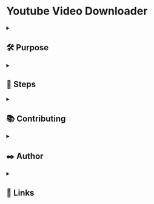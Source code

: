 
# Youtube Video Downloader

<!-- --- DEPLOYMENT STATUS CODE ---

Deployment Status: [![Deploy to Heroku](https://github.com/hassanaftab93/REPO-NAME/actions/workflows/main.yml/badge.svg?branch=main)](https://github.com/hassanaftab93/REPO-NAME/actions/workflows/main.yml)

-->
<!-- --- FORMAT OF MARK DOWN WITH COLLAPSIBLE MENU ---
<details>
  <summary>
    <h2>
      
    </h2>
  </summary>

</details>
-->
<!---------------------------------------- SECTION DIVIDER ---------------------------------------->

<details>
  <summary>
    <h2>
      🛠 Purpose
    </h2>
  </summary>
  There is no need for YouTube Premium!
  <br>
  You can download ANY Video on YouTube to your Machine for free, using this little program.
  <br>
  This Python script uses a python library to download a youtube video from the given URL
</details>

<!---------------------------------------- SECTION DIVIDER ---------------------------------------->
<details>
  <summary>
    <h2>
      📑 Steps
    </h2>
  </summary>
  Install the latest version of Python:
  <br>
  <br>
  
  [Python | Download Latest Version](https://www.python.org/downloads/)
  
  <br>
  <br>
  Clone this Repo / Download the latest release

  ```bash
  git clone https://github.com/hassanaftab93/Youtube-Downloader.git
  ```
  
  'cd' to the Project directory
  
  ```bash
  cd /Path/To/Project
  ```
  
  Create a Virtual Environment for this Project

  ```bash
  python -m venv venv
  ```

  Activate Virtual Environment for this Project

  Windows:
  ```bash
  source venv/Scripts/activate
  ```
  Linux/MacOS:
  ```bash
  source ./venv/bin/activate
  ```

  Install the Required Libraries

  ```bash
  pip install -r requirements.txt
  ```

  Update the PyTube package to the latest release

  ```bash
  python -m pip install --upgrade pytube
  python3 -m pip install git+https://github.com/pytube/pytube
  ```

  Run the File 'download.py'

  ```python
    python download.py
  ```
  
  Paste the YouTube link into the script and that's all :)
  
  Now, you just wait for the Visual confirmation from the script and you will find your Video in your Downloads folder
  
</details>

<!---------------------------------------- SECTION DIVIDER ---------------------------------------->
<details>
  <summary>
    <h2>
      📚 Contributing
    </h2>
  </summary>

  Click here to learn more about: [Contributions](./docs/CONTRIBUTING.md)
</details>

<!---------------------------------------- SECTION DIVIDER ---------------------------------------->
<details>
  <summary>
    <h2>
      ✒️ Author
    </h2>
  </summary>

  <!--
  Add More Contributors/Authors here using the following line of code:
  - [@username](https://www.github.com/username)
  -->

  - [@hassanaftab93](https://www.github.com/hassanaftab93)

</details>

<!---------------------------------------- SECTION DIVIDER ---------------------------------------->
<details>
  <summary>
    <h2>
      🔗 Links
    </h2>
  </summary>

<!--

  Add your links here in the table below:
  Remove my Table and use your own links.

  |Type|Link|
  |:--:|:--:|
  |Portfolio| PORTFOLIO_LINK_HERE |
  |LinkedIn| LINKEDIN_LINK_HERE |

-->

  |Type|Link|
  |:--:|:--:|
  | Portfolio | [![portfolio](https://img.shields.io/badge/my_portfolio-000?style=for-the-badge&logo=ko-fi&logoColor=white)](https://linktr.ee/hassanaftab) |
  | LinkedIn | [![linkedin](https://img.shields.io/badge/linkedin-0A66C2?style=for-the-badge&logo=linkedin&logoColor=white)](https://www.linkedin.com/in/hassanaftab93/) |
</details>

<!---------------------------------------- SECTION DIVIDER ---------------------------------------->

